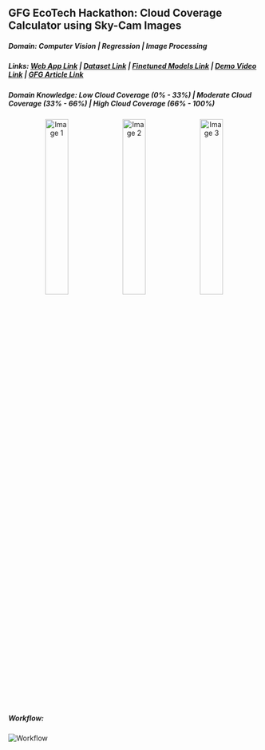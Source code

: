 ## GFG EcoTech Hackathon: Cloud Coverage Calculator using Sky-Cam Images

##### Domain: Computer Vision | Regression | Image Processing

##### Links: [Web App Link](https://huggingface.co/spaces/mykeysid10/gradio-cloud-coverage)  |  [Dataset Link](https://huggingface.co/spaces/mykeysid10/gradio-cloud-coverage)  |  [Finetuned Models Link](https://drive.google.com/file/d/1NyhuqLyiHzXft6227LD3uJyahVgDb0Pe/view?usp=sharing)  |  [Demo Video Link](https://drive.google.com/file/d/15v7tcVPIfufBPIHRFPikgeC232s7MN3h/view?usp=sharing)  |  [GFG Article Link](https://drive.google.com/file/d/15v7tcVPIfufBPIHRFPikgeC232s7MN3h/view?usp=sharing)

##### Domain Knowledge: Low Cloud Coverage (0% - 33%) | Moderate Cloud Coverage (33% - 66%) | High Cloud Coverage (66% - 100%)

<div align="center">
  <img src="https://raw.githubusercontent.com/mykeysid10/EcoTech-Data-Science-GfG-Hackathon-Cloud-Coverage-Calculator/main/Sample_UI_Test_Set/low/20160826164000.raw.jpg" width="30%" alt="Image 1">
  <img src="https://raw.githubusercontent.com/mykeysid10/EcoTech-Data-Science-GfG-Hackathon-Cloud-Coverage-Calculator/main/Sample_UI_Test_Set/moderate/20160304123000.raw.jpg" width="30%" alt="Image 2">
  <img src="https://raw.githubusercontent.com/mykeysid10/EcoTech-Data-Science-GfG-Hackathon-Cloud-Coverage-Calculator/main/Sample_UI_Test_Set/high/20210705150000.raw.jpg" width="30%" alt="Image 3">
</div>

##### Workflow: 

![Workflow](https://raw.githubusercontent.com/mykeysid10/EcoTech-Data-Science-GfG-Hackathon-Cloud-Coverage-Calculator/main/Images/System_Architecture.png)
